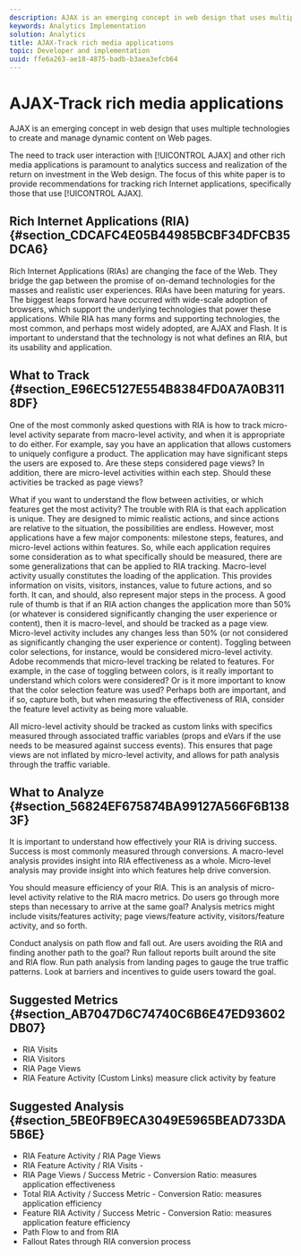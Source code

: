```yaml
---
description: AJAX is an emerging concept in web design that uses multiple technologies to create and manage dynamic content on Web pages.
keywords: Analytics Implementation
solution: Analytics
title: AJAX-Track rich media applications
topic: Developer and implementation
uuid: ffe6a263-ae18-4875-badb-b3aea3efcb64
---
```


# AJAX-Track rich media applications

AJAX is an emerging concept in web design that uses multiple technologies to create and manage dynamic content on Web pages.

The need to track user interaction with [!UICONTROL AJAX] and other rich media applications is paramount to analytics success and realization of the return on investment in the Web design. The focus of this white paper is to provide recommendations for tracking rich Internet applications, specifically those that use [!UICONTROL AJAX].

## Rich Internet Applications (RIA) {#section_CDCAFC4E05B44985BCBF34DFCB35DCA6}

Rich Internet Applications (RIAs) are changing the face of the Web. They bridge the gap between the promise of on-demand technologies for the masses and realistic user experiences. RIAs have been maturing for years. The biggest leaps forward have occurred with wide-scale adoption of browsers, which support the underlying technologies that power these applications. While RIA has many forms and supporting technologies, the most common, and perhaps most widely adopted, are AJAX and Flash. It is important to understand that the technology is not what defines an RIA, but its usability and application.

## What to Track {#section_E96EC5127E554B8384FD0A7A0B3118DF}

One of the most commonly asked questions with RIA is how to track micro-level activity separate from macro-level activity, and when it is appropriate to do either. For example, say you have an application that allows customers to uniquely configure a product. The application may have significant steps the users are exposed to. Are these steps considered page views? In addition, there are micro-level activities within each step. Should these activities be tracked as page views?

What if you want to understand the flow between activities, or which features get the most activity? The trouble with RIA is that each application is unique. They are designed to mimic realistic actions, and since actions are relative to the situation, the possibilities are endless. However, most applications have a few major components: milestone steps, features, and micro-level actions within features. So, while each application requires some consideration as to what specifically should be measured, there are some generalizations that can be applied to RIA tracking.
Macro-level activity usually constitutes the loading of the application. This provides information on visits, visitors, instances, value to future actions, and so forth. It can, and should, also represent major steps in the process. A good rule of thumb is that if an RIA action changes the application more than 50% (or whatever is considered significantly changing the user experience or content), then it is macro-level, and should be tracked as a page view.
Micro-level activity includes any changes less than 50% (or not considered as significantly changing the user experience or content). Toggling between color selections, for instance, would be considered micro-level activity. Adobe recommends that micro-level tracking be related to features. For example, in the case of toggling between colors, is it really important to understand which colors were considered? Or is it more important to know that the color selection feature was used? Perhaps both are important, and if so, capture both, but when measuring the effectiveness of RIA, consider the feature level activity as being more valuable.

All micro-level activity should be tracked as custom links with specifics measured through associated traffic variables (props and eVars if the use needs to be measured against success events). This ensures that page views are not inflated by micro-level activity, and allows for path analysis through the traffic variable.

## What to Analyze {#section_56824EF675874BA99127A566F6B1383F}

It is important to understand how effectively your RIA is driving success. Success is most commonly measured through conversions. A macro-level analysis provides insight into RIA effectiveness as a whole. Micro-level analysis may provide insight into which features help drive conversion.

You should measure efficiency of your RIA. This is an analysis of micro-level activity relative to the RIA macro metrics. Do users go through more steps than necessary to arrive at the same goal? Analysis metrics might include visits/features activity; page views/feature activity, visitors/feature activity, and so forth.

Conduct analysis on path flow and fall out. Are users avoiding the RIA and finding another path to the goal? Run fallout reports built around the site and RIA flow. Run path analysis from landing pages to gauge the true traffic patterns. Look at barriers and incentives to guide users toward the goal.

## Suggested Metrics {#section_AB7047D6C74740C6B6E47ED93602DB07}

* RIA Visits 
* RIA Visitors 
* RIA Page Views 
* RIA Feature Activity (Custom Links) measure click activity by feature

## Suggested Analysis {#section_5BE0FB9ECA3049E5965BEAD733DA5B6E}

* RIA Feature Activity / RIA Page Views 
* RIA Feature Activity / RIA Visits - 
* RIA Page Views / Success Metric - Conversion Ratio: measures application effectiveness 
* Total RIA Activity / Success Metric - Conversion Ratio: measures application efficiency 
* Feature RIA Activity / Success Metric - Conversion Ratio: measures application feature efficiency 
* Path Flow to and from RIA 
* Fallout Rates through RIA conversion process

